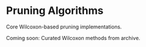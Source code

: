 # Pruning Algorithms

Core Wilcoxon-based pruning implementations.

Coming soon: Curated Wilcoxon methods from archive.
